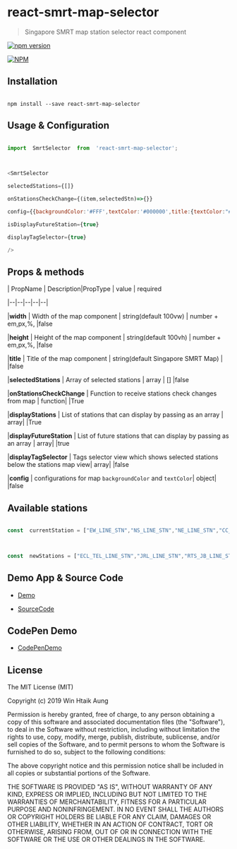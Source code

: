 
  

# react-smrt-map-selector

> Singapore SMRT map station selector react component

  
  
  
  
  

[![npm version](https://badge.fury.io/js/react-smrt-map-selector.svg)](https://badge.fury.io/js/react-smrt-map-selector)

  
  

[![NPM](https://nodei.co/npm/react-smrt-map-selector.png)](https://nodei.co/npm/react-smrt-map-selector/)

  

## Installation

```

npm install --save react-smrt-map-selector

```

  
  

## Usage & Configuration

````javascript

import  SmrtSelector  from  'react-smrt-map-selector';

  

<SmrtSelector

selectedStations={[]}

onStationsCheckChange={(item,selectedStn)=>{}}

config={{backgroundColor:'#FFF',textColor:'#000000',title:{textColor:"#000000"}}}

isDisplayFutureStation={true}

displayTagSelector={true}

/>

````

  

## Props & methods

| PropName | Description|PropType | value | required

|--|--|--|--|--|

|**width** | Width of the map component | string(default 100vw) | number + em,px,%, |false

|**height** | Height of the map component | string(default 100vh) | number + em,px,%, |false

|**title** | Title of the map component | string(default Singapore SMRT Map) | |false

|**selectedStations** | Array of selected stations | array | [] |false

|**onStationsCheckChange** | Function to receive stations check changes from map | function| |True

|**displayStations** | List of stations that can display by passing as an array | array| |True

|**displayFutureStation** | List of future stations that can display by passing as an array | array| |true

|**displayTagSelector** | Tags selector view which shows selected stations below the stations map view| array| |false

|**config** | configurations for map ```backgroundColor``` and ```textColor```| object| |false

  

## Available stations

```javascript

const  currentStation = ["EW_LINE_STN","NS_LINE_STN","NE_LINE_STN","CC_LINE_STN","DTL_LINE_STN","BP_LRT_LINE_STN","NS_SK_LRT_LINE_STN","NS_PG_LRT_LINE_STN"]

  

const  newStations = ["ECL_TEL_LINE_STN","JRL_LINE_STN","RTS_JB_LINE_STN","CC_LINE_NEW_STN","DTL_LINE_NEW_STN","NE_LINE_NEW_STN"]

```

## Demo App & Source Code

  

*  [Demo](https://winhtaikaung.github.io/react-smrt-selector/)

*  [SourceCode](https://github.com/winhtaikaung/react-smrt-selector)

  

## CodePen Demo

  

*  [CodePenDemo](https://codesandbox.io/s/1v9276l7k4)

  
  

## License

The MIT License (MIT)

  

Copyright (c) 2019 Win Htaik Aung

  

Permission is hereby granted, free of charge, to any person obtaining a copy of this software and associated documentation files (the "Software"), to deal in the Software without restriction, including without limitation the rights to use, copy, modify, merge, publish, distribute, sublicense, and/or sell copies of the Software, and to permit persons to whom the Software is furnished to do so, subject to the following conditions:

  

The above copyright notice and this permission notice shall be included in all copies or substantial portions of the Software.

  

THE SOFTWARE IS PROVIDED "AS IS", WITHOUT WARRANTY OF ANY KIND, EXPRESS OR IMPLIED, INCLUDING BUT NOT LIMITED TO THE WARRANTIES OF MERCHANTABILITY, FITNESS FOR A PARTICULAR PURPOSE AND NONINFRINGEMENT. IN NO EVENT SHALL THE AUTHORS OR COPYRIGHT HOLDERS BE LIABLE FOR ANY CLAIM, DAMAGES OR OTHER LIABILITY, WHETHER IN AN ACTION OF CONTRACT, TORT OR OTHERWISE, ARISING FROM, OUT OF OR IN CONNECTION WITH THE SOFTWARE OR THE USE OR OTHER DEALINGS IN THE SOFTWARE.